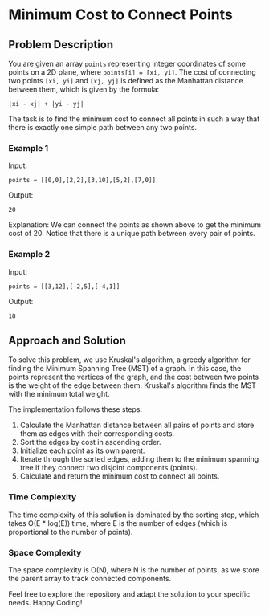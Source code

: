 # Minimum Cost to Connect Points


## Problem Description

You are given an array `points` representing integer coordinates of some points on a 2D plane, where `points[i] = [xi, yi]`. The cost of connecting two points `[xi, yi]` and `[xj, yj]` is defined as the Manhattan distance between them, which is given by the formula:

```
|xi - xj| + |yi - yj|
```

The task is to find the minimum cost to connect all points in such a way that there is exactly one simple path between any two points.

### Example 1

Input:
```
points = [[0,0],[2,2],[3,10],[5,2],[7,0]]
```

Output:
```
20
```

Explanation:
We can connect the points as shown above to get the minimum cost of 20. Notice that there is a unique path between every pair of points.

### Example 2

Input:
```
points = [[3,12],[-2,5],[-4,1]]
```

Output:
```
18
```

## Approach and Solution

To solve this problem, we use Kruskal's algorithm, a greedy algorithm for finding the Minimum Spanning Tree (MST) of a graph. In this case, the points represent the vertices of the graph, and the cost between two points is the weight of the edge between them. Kruskal's algorithm finds the MST with the minimum total weight.

The implementation follows these steps:

1. Calculate the Manhattan distance between all pairs of points and store them as edges with their corresponding costs.
2. Sort the edges by cost in ascending order.
3. Initialize each point as its own parent.
4. Iterate through the sorted edges, adding them to the minimum spanning tree if they connect two disjoint components (points).
5. Calculate and return the minimum cost to connect all points.

### Time Complexity
The time complexity of this solution is dominated by the sorting step, which takes O(E * log(E)) time, where E is the number of edges (which is proportional to the number of points). 

### Space Complexity
The space complexity is O(N), where N is the number of points, as we store the parent array to track connected components.

Feel free to explore the repository and adapt the solution to your specific needs. Happy Coding!
